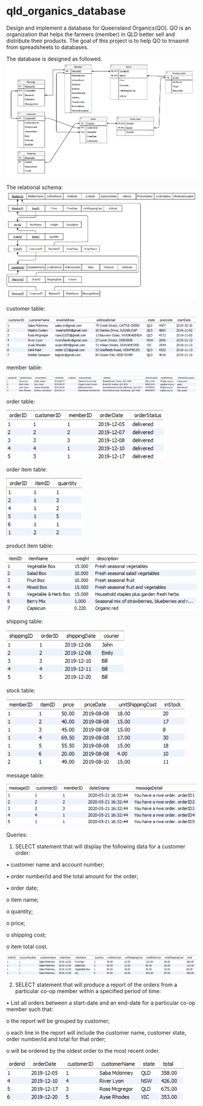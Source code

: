 # qld_organics_database
Design and implement a database for Queensland Organics(QO).
QO is an organization that helps the farmers (member) in QLD better sell and distribute their products.
The goal of this project is to help QO to trnasmit from spreadsheets to databases.

The database is designed as followed.
<img src="images/erd.jpg">

The relational schema:
<img src="images/schema.jpg">

customer table:

<img src="images/customer.PNG">

member table:

<img src="images/member.PNG">

order table:

<img src="images/order.PNG">

order item table:

<img src="images/order_item.PNG">

product item table:

<img src="images/product_item.PNG">

shipping table:

<img src="images/shipping.PNG">

stock table:

<img src="images/stock.PNG">

message table:

<img src="images/message.PNG">

Queries:
1. SELECT statement that will display the following data for a customer order:

• customer name and account number;

• order number/id and the total amount for the order;

• order date;

o item name;

o quantity;

o price;

o shipping cost;

o item total cost.

<img src="images/q1.PNG">

2. SELECT statement that will produce a report of the orders from a particular co-op member within a specified period of time:

• List all orders between a start-date and an end-date for a particular co-op member such that:

o the report will be grouped by customer;

o each line in the report will include the customer name, customer state, order number/id and total for that order;

o will be ordered by the oldest order to the most recent order.

<img src="images/q2.PNG">
